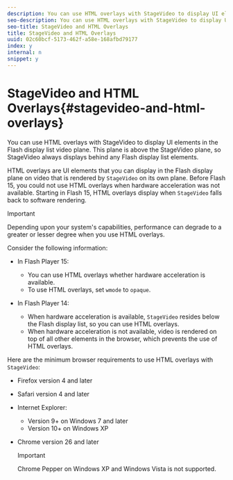 ```yaml
---
description: You can use HTML overlays with StageVideo to display UI elements in the Flash display list video plane. This plane is above the StageVideo plane, so StageVideo always displays behind any Flash display list elements.
seo-description: You can use HTML overlays with StageVideo to display UI elements in the Flash display list video plane. This plane is above the StageVideo plane, so StageVideo always displays behind any Flash display list elements.
seo-title: StageVideo and HTML Overlays
title: StageVideo and HTML Overlays
uuid: 02c60bcf-5173-462f-a58e-168afbd79177
index: y
internal: n
snippet: y
---
```


# StageVideo and HTML Overlays{#stagevideo-and-html-overlays}

You can use HTML overlays with StageVideo to display UI elements in the Flash display list video plane. This plane is above the StageVideo plane, so StageVideo always displays behind any Flash display list elements.

HTML overlays are UI elements that you can display in the Flash display plane on video that is rendered by `StageVideo` on its own plane. Before Flash 15, you could not use HTML overlays when hardware acceleration was not available. Starting in Flash 15, HTML overlays display when `StageVideo` falls back to software rendering.

>[!IMPORTANT]
>
>Depending upon your system's capabilities, performance can degrade to a greater or lesser degree when you use HTML overlays.

Consider the following information:

* In Flash Player 15:

    * You can use HTML overlays whether hardware acceleration is available. 
    * To use HTML overlays, set `wmode` to `opaque`.

* In Flash Player 14:

    * When hardware acceleration is available, `StageVideo` resides below the Flash display list, so you can use HTML overlays. 
    * When hardware acceleration is not available, video is rendered on top of all other elements in the browser, which prevents the use of HTML overlays.

Here are the minimum browser requirements to use HTML overlays with `StageVideo`:

* Firefox version 4 and later 
* Safari version 4 and later 
* Internet Explorer:

    * Version 9+ on Windows 7 and later 
    * Version 10+ on Windows XP

* Chrome version 26 and later 

  >[!IMPORTANT]
  >
  >Chrome Pepper on Windows XP and Windows Vista is not supported.

